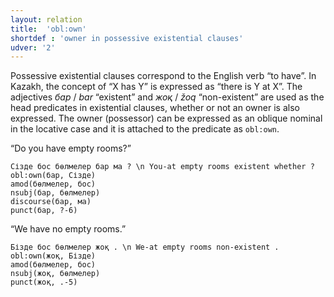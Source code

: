 ```yaml
---
layout: relation
title:  'obl:own'
shortdef : 'owner in possessive existential clauses'
udver: '2'
---
```


Possessive existential clauses  correspond to the English verb “to have”.
In Kazakh, the concept of “X has Y” is expressed as “there is Y at X”.
The adjectives _бар_ / _bar_ “existent” and _жоқ_ / _žoq_ “non-existent” are used as the
head predicates in existential clauses, whether or not an owner is also
expressed. The owner (possessor) can be expressed as an oblique nominal
in the locative case and it is attached to the predicate as `obl:own`.

“Do you have empty rooms?”

~~~ sdparse
Сізде бос бөлмелер бар ма ? \n You-at empty rooms existent whether ?
obl:own(бар, Сізде)
amod(бөлмелер, бос)
nsubj(бар, бөлмелер)
discourse(бар, ма)
punct(бар, ?-6)
~~~

“We have no empty rooms.”

~~~ sdparse
Бізде бос бөлмелер жоқ . \n We-at empty rooms non-existent .
obl:own(жоқ, Бізде)
amod(бөлмелер, бос)
nsubj(жоқ, бөлмелер)
punct(жоқ, .-5)
~~~

<!-- Interlanguage links updated St lis 3 20:59:06 CET 2021 -->
